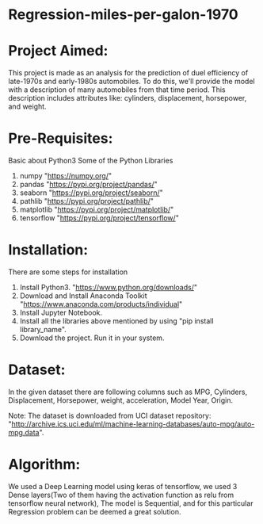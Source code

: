 # Regression-miles-per-galon-1970

# Project Aimed:
This project is made as an analysis for the prediction of duel efficiency of late-1970s and early-1980s automobiles. To do this, we'll provide the model with a description of many automobiles from that time period. This description includes attributes like: cylinders, displacement, horsepower, and weight.

# Pre-Requisites:
Basic about Python3
Some of the Python Libraries
1.  numpy           "https://numpy.org/"
2.  pandas          "https://pypi.org/project/pandas/"
3.  seaborn         "https://pypi.org/project/seaborn/"
4.  pathlib         "https://pypi.org/project/pathlib/"
5.  matplotlib      "https://pypi.org/project/matplotlib/"
6.  tensorflow      "https://pypi.org/project/tensorflow/"

# Installation:
There are some steps for installation
1.  Install Python3.                        "https://www.python.org/downloads/"
2.  Download and Install Anaconda Toolkit   "https://www.anaconda.com/products/individual"  
3.  Install Jupyter Notebook.                         
4.  Install all the libraries above mentioned by using "pip install library_name".
5.  Download the project. Run it in your system.


# Dataset:
In the given dataset there are following columns such as MPG, Cylinders, Displacement, Horsepower, weight, acceleration, Model Year, Origin.

Note: The dataset is downloaded from UCI dataset repository: "http://archive.ics.uci.edu/ml/machine-learning-databases/auto-mpg/auto-mpg.data".

# Algorithm:
We used a Deep Learning model using keras of tensorflow, we used 3 Dense layers(Two of them having the activation function as relu from tensorflow neural network), The model is Sequential, and for this particular Regression problem can be deemed a great solution. 
